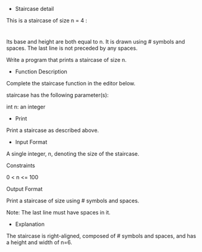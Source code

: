 - Staircase detail

This is a staircase of size n = 4 :

   #
  ##
 ###
####

Its base and height are both equal to n. It is drawn using # symbols and spaces. The last line is not preceded by any spaces.

Write a program that prints a staircase of size n.

- Function Description

Complete the staircase function in the editor below.

staircase has the following parameter(s):

int n: an integer

- Print

Print a staircase as described above.

- Input Format

A single integer, n, denoting the size of the staircase.

Constraints

 0 < n <= 100

Output Format

Print a staircase of size  using # symbols and spaces.

Note: The last line must have  spaces in it.

- Explanation

The staircase is right-aligned, composed of # symbols and spaces, and has a height and width of n=6.